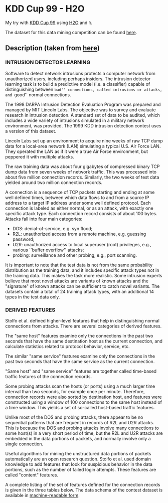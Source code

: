 # KDD Cup 99 - H2O  

My try with [KDD Cup 99](http://kdd.ics.uci.edu/databases/kddcup99/task.html) using [H2O](http://0xdata.com/) and `R`.  

The dataset for this data mining competition can be found [here](http://kdd.ics.uci.edu/databases/kddcup99/kddcup99.html).  

## Description (taken from [here](http://kdd.ics.uci.edu/databases/kddcup99/task.html))  

### INTRUSION DETECTOR LEARNING  

Software to detect network intrusions protects a computer network from unauthorized users, including perhaps insiders. The intrusion detector learning task is to build a predictive model (i.e. a classifier) capable of distinguishing between ``bad'' connections, called intrusions or attacks, and ``good'' normal connections.  

The 1998 DARPA Intrusion Detection Evaluation Program was prepared and managed by MIT Lincoln Labs. The objective was to survey and evaluate research in intrusion detection.  A standard set of data to be audited, which includes a wide variety of intrusions simulated in a military network environment, was provided.  The 1999 KDD intrusion detection contest uses a version of this dataset.  

Lincoln Labs set up an environment to acquire nine weeks of raw TCP dump data for a local-area network (LAN) simulating a typical U.S. Air Force LAN.  They operated the LAN as if it were a true Air Force environment, but peppered it with multiple attacks.  

The raw training data was about four gigabytes of compressed binary TCP dump data from seven weeks of network traffic.  This was processed into about five million connection records.  Similarly, the two weeks of test data yielded around two million connection records.  

A connection is a sequence of TCP packets starting and ending at some well defined times, between which data flows to and from a source IP address to a target IP address under some well defined protocol.  Each connection is labeled as either normal, or as an attack, with exactly one specific attack type.  Each connection record consists of about 100 bytes.  
Attacks fall into four main categories:  

* DOS: denial-of-service, e.g. syn flood;  
* R2L: unauthorized access from a remote machine, e.g. guessing password;  
* U2R:  unauthorized access to local superuser (root) privileges, e.g., various ``buffer overflow'' attacks;  
* probing: surveillance and other probing, e.g., port scanning.  

It is important to note that the test data is not from the same probability distribution as the training data, and it includes specific attack types not in the training data.  This makes the task more realistic. Some intrusion experts believe that most novel attacks are variants of known attacks and the "signature" of known attacks can be sufficient to catch novel variants.  The datasets contain a total of 24 training attack types, with an additional 14 types in the test data only.  

### DERIVED FEATURES  

Stolfo et al. defined higher-level features that help in distinguishing normal connections from attacks.  There are several categories of derived features.  

The "same host" features examine only the connections in the past two seconds that have the same destination host as the current connection, and calculate statistics related to protocol behavior, service, etc.  

The similar "same service" features examine only the connections in the past two seconds that have the same service as the current connection.  

"Same host" and "same service" features are together called  time-based traffic features of the connection records.  

Some probing attacks scan the hosts (or ports) using a much larger time interval than two seconds, for example once per minute. Therefore, connection records were also sorted by destination host, and features were constructed using a window of 100 connections to the same host instead of a time window. This yields a set of so-called host-based traffic features.  

Unlike most of the DOS and probing attacks, there appear to be no sequential patterns that are frequent in records of R2L and U2R attacks. This is because the DOS and probing attacks involve many connections to some host(s) in a very short period of time, but the R2L and U2R attacks are embedded in the data portions of packets, and normally involve only a single connection.  

Useful algorithms for mining the unstructured data portions of packets automatically are an open research question.  Stolfo et al. used domain knowledge to add features that look for suspicious behavior in the data portions, such as the number of failed login attempts.  These features are called "content" features.  

A complete listing of the set of features defined for the connection records is given in the three tables below.  The data schema of the contest dataset is available in [machine-readable form](http://kdd.ics.uci.edu/databases/kddcup99/kddcup.names).   
